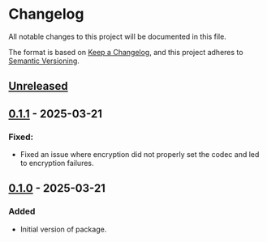 # Changelog

All notable changes to this project will be documented in this file.

The format is based on [Keep a Changelog](https://keepachangelog.com/en/1.1.0/),
and this project adheres to [Semantic Versioning](https://semver.org/spec/v2.0.0.html).

## [Unreleased]

## [0.1.1] - 2025-03-21

### Fixed:

- Fixed an issue where encryption did not properly set the codec and led to encryption failures.

## [0.1.0] - 2025-03-21

### Added

- Initial version of package.

[unreleased]: https://github.com/Snazzah/davey/compare/v0.1.1...HEAD
[0.1.1]: https://github.com/Snazzah/davey/compare/v0.1.0...v0.1.1
[0.1.0]: https://github.com/Snazzah/davey/releases/tag/v0.1.0
